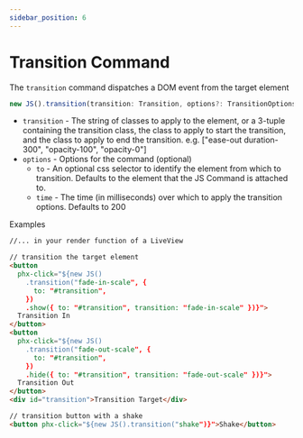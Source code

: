 ```yaml
---
sidebar_position: 6
--- 
```


# Transition Command
The `transition` command dispatches a DOM event from the target element
```typescript
new JS().transition(transition: Transition, options?: TransitionOptions)
``` 
* `transition` - The string of classes to apply to the element, or a 3-tuple containing the transition class, the class to apply to start the transition, and the class to apply to end the transition. e.g. ["ease-out duration-300", "opacity-100", "opacity-0"]
* `options` - Options for the command (optional)
  * `to` - An optional css selector to identify the element from which to transition.  Defaults to the element that the JS Command is attached to.
  * `time` - The time (in milliseconds) over which to apply the transition options. Defaults to 200

Examples
```html
//... in your render function of a LiveView

// transition the target element
<button
  phx-click="${new JS()
    .transition("fade-in-scale", {
      to: "#transition",
    })
    .show({ to: "#transition", transition: "fade-in-scale" })}">
  Transition In
</button>
<button
  phx-click="${new JS()
    .transition("fade-out-scale", {
      to: "#transition",
    })
    .hide({ to: "#transition", transition: "fade-out-scale" })}">
  Transition Out
</button>
<div id="transition">Transition Target</div>

// transition button with a shake
<button phx-click="${new JS().transition("shake")}">Shake</button>
```
